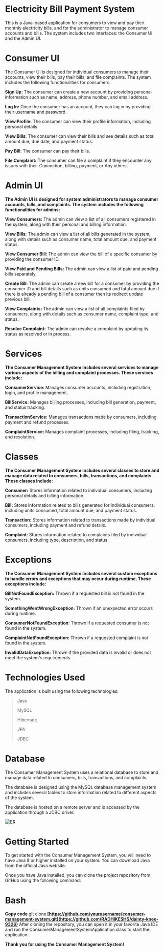 # Electricity Bill Payment System
This is a Java-based application for consumers to view and pay their monthly electricity bills, and for the administrator to manage consumer accounts and bills. The system includes two interfaces: the Consumer UI and the Admin UI.

# Consumer UI
The Consumer UI is designed for individual consumers to manage their accounts, view their bills, pay their bills, and file complaints. The system includes the following functionalities for consumers:

**Sign Up:** The consumer can create a new account by providing personal information such as name, address, phone number, and email address.

**Log In:** Once the consumer has an account, they can log in by providing their username and password.

**View Profile:** The consumer can view their profile information, including personal details.

**View Bills:** The consumer can view their bills and see details such as total amount due, due date, and payment status.

**Pay Bill:** The consumer can pay their bills.

**File Complaint:** The consumer can file a complaint if they encounter any issues with their Connection, billing, payment, or Any others.

# Admin UI
**The Admin UI is designed for system administrators to manage consumer accounts, bills, and complaints. The system includes the following functionalities for admins:**

**View Consumers:** The admin can view a list of all consumers registered in the system, along with their personal and billing information.

**View Bills:** The admin can view a list of all bills generated in the system, along with details such as consumer name, total amount due, and payment status.

**View Consumer Bill:** The admin can view the bill of a specific consumer by providing the consumer ID.

**View Paid and Pending Bills:** The admin can view a list of paid and pending bills separately.

**Create Bill:** The admin can create a new bill for a consumer by providing the consumer ID and bill details such as units consumed and total amount due if there is already a pending bill of a consumer then its redirect update previous bill.

**View Complaints:** The admin can view a list of all complaints filed by consumers, along with details such as consumer name, complaint type, and status.

**Resolve Complaint:** The admin can resolve a complaint by updating its status as resolved or in process.

# Services
**The Consumer Management System includes several services to manage various aspects of the billing and complaint processes. These services include:**

**ConsumerService:** Manages consumer accounts, including registration, login, and profile management.

**BillService:** Manages billing processes, including bill generation, payment, and status tracking.

**TransactionService:** Manages transactions made by consumers, including payment and refund processes.

**ComplaintService:** Manages complaint processes, including filing, tracking, and resolution.

# Classes
**The Consumer Management System includes several classes to store and manage data related to consumers, bills, transactions, and complaints. These classes include:**

**Consumer:** Stores information related to individual consumers, including personal details and billing information.

**Bill:** Stores information related to bills generated for individual consumers, including units consumed, total amount due, and payment status.

**Transaction:** Stores information related to transactions made by individual consumers, including payment and refund details.

**Complaint:** Stores information related to complaints filed by individual consumers, including type, description, and status.

# Exceptions
**The Consumer Management System includes several custom exceptions to handle errors and exceptions that may occur during runtime. These exceptions include:**

**BillNotFoundException:** Thrown if a requested bill is not found in the system.

**SomethingWentWrongException:** Thrown if an unexpected error occurs during runtime.

**ConsumerNotFoundException:** Thrown if a requested consumer is not found in the system.

**ComplaintNotFoundException:** Thrown if a requested complaint is not found in the system.

**InvalidDataException:** Thrown if the provided data is invalid or does not meet the system's requirements.

# Technologies Used
The application is built using the following technologies:

> Java
> 
> MySQL
> 
> Hibernate
> 
> JPA
> 
> JDBC

# Database 
The Consumer Management System uses a relational database to store and manage data related to consumers, bills, transactions, and complaints.

The database is designed using the MySQL database management system and includes several tables to store information related to different aspects of the system.

The database is hosted on a remote server and is accessed by the application through a JDBC driver.

![ER](https://github.com/RADHIKESHS/dainty-knee-9326/assets/116291105/a8eba950-b3c4-456e-96db-b2fbd3421c64)

# Getting Started
To get started with the Consumer Management System, you will need to have Java 8 or higher installed on your system. You can download Java from the official Java website.

Once you have Java installed, you can clone the project repository from GitHub using the following command:

# Bash
**Copy code**
git clone **[https://github.com/yourusername/consumer-management-system.git](https://github.com/RADHIKESHS/dainty-knee-9326)**
After cloning the repository, you can open it in your favorite Java IDE and run the ConsumerManagementSystemApplication class to start the application.


**Thank you for using the Consumer Management System!**

